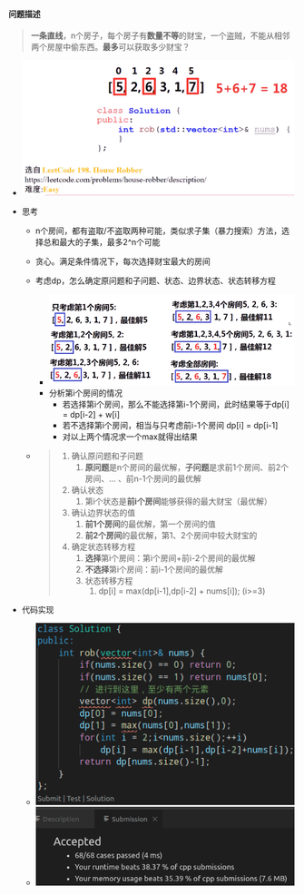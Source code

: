 #### 问题描述

> **一条直线**，n个房子，每个房子有**数量不等**的财宝，一个盗贼，不能从相邻两个房屋中偷东西。**最多**可以获取多少财宝？

* ![image-20210706113108869](打家劫舍.assets/image-20210706113108869.png)
* 思考
  * n个房间，都有盗取/不盗取两种可能，类似求子集（暴力搜索）方法，选择总和最大的子集，最多2^n个可能

  * 贪心。满足条件情况下，每次选择财宝最大的房间

  * 考虑dp，怎么确定原问题和子问题、状态、边界状态、状态转移方程

    * ![image-20210706160029950](打家劫舍.assets/image-20210706160029950.png)
    * 分析第i个房间的情况
      * 若选择第i个房间，那么不能选择第i-1个房间，此时结果等于dp[i] = dp[i-2] + w[i]
      * 若不选择第i个房间，相当与只考虑前i-1个房间 dp[i] = dp[i-1]
      * 对以上两个情况求一个max就得出结果

  * > 1. 确认原问题和子问题
    >    1. **原问题**是n个房间的最优解，**子问题**是求前1个房间、前2个房间、... 、前n-1个房间的最优解
    > 2. 确认状态
    >    1. 第i个状态是**前i个房间**能够获得的最大财宝（最优解）
    > 3. 确认边界状态的值
    >    1. **前1个房间**的最优解，第一个房间的值
    >    2. **前2个房间**的最优解，第1、2个房间中较大财宝的
    > 4. 确定状态转移方程
    >    1. **选择**第i个房间：第i个房间+前i-2个房间的最优解
    >    2. **不选择**第i个房间：前i-1个房间的最优解
    >    3. 状态转移方程
    >       1. dp[i] = max(dp[i-1],dp[i-2] + nums[i]); (i>=3)

* 代码实现
  * ![image-20210706161713592](打家劫舍.assets/image-20210706161713592.png)
  * ![image-20210706161723318](打家劫舍.assets/image-20210706161723318.png)

